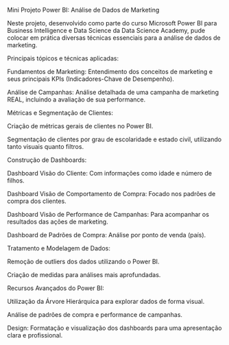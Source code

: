 Mini Projeto Power BI: Análise de Dados de Marketing

Neste projeto, desenvolvido como parte do curso Microsoft Power BI para Business Intelligence e Data Science da Data Science Academy, pude colocar em prática diversas técnicas essenciais para a análise de dados de marketing.

Principais tópicos e técnicas aplicadas:

Fundamentos de Marketing: Entendimento dos conceitos de marketing e seus principais KPIs (Indicadores-Chave de Desempenho).

Análise de Campanhas: Análise detalhada de uma campanha de marketing REAL, incluindo a avaliação de sua performance.

Métricas e Segmentação de Clientes:

Criação de métricas gerais de clientes no Power BI.

Segmentação de clientes por grau de escolaridade e estado civil, utilizando tanto visuais quanto filtros.

Construção de Dashboards:

Dashboard Visão do Cliente: Com informações como idade e número de filhos.

Dashboard Visão de Comportamento de Compra: Focado nos padrões de compra dos clientes.

Dashboard Visão de Performance de Campanhas: Para acompanhar os resultados das ações de marketing.

Dashboard de Padrões de Compra: Análise por ponto de venda (país).

Tratamento e Modelagem de Dados:

Remoção de outliers dos dados utilizando o Power BI.

Criação de medidas para análises mais aprofundadas.

Recursos Avançados do Power BI:

Utilização da Árvore Hierárquica para explorar dados de forma visual.

Análise de padrões de compra e performance de campanhas.

Design: Formatação e visualização dos dashboards para uma apresentação clara e profissional.

